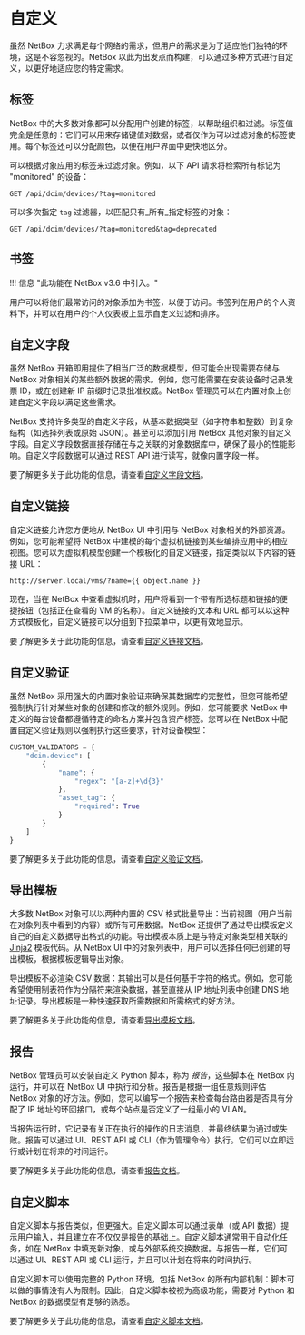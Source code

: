# 自定义

虽然 NetBox 力求满足每个网络的需求，但用户的需求是为了适应他们独特的环境，这是不容忽视的。NetBox 以此为出发点而构建，可以通过多种方式进行自定义，以更好地适应您的特定需求。

## 标签

NetBox 中的大多数对象都可以分配用户创建的标签，以帮助组织和过滤。标签值完全是任意的：它们可以用来存储键值对数据，或者仅作为可以过滤对象的标签使用。每个标签还可以分配颜色，以便在用户界面中更快地区分。

可以根据对象应用的标签来过滤对象。例如，以下 API 请求将检索所有标记为 "monitored" 的设备：

```no-highlight
GET /api/dcim/devices/?tag=monitored
```

可以多次指定 `tag` 过滤器，以匹配只有_所有_指定标签的对象：

```no-highlight
GET /api/dcim/devices/?tag=monitored&tag=deprecated
```

## 书签

!!! 信息 "此功能在 NetBox v3.6 中引入。"

用户可以将他们最常访问的对象添加为书签，以便于访问。书签列在用户的个人资料下，并可以在用户的个人仪表板上显示自定义过滤和排序。

## 自定义字段

虽然 NetBox 开箱即用提供了相当广泛的数据模型，但可能会出现需要存储与 NetBox 对象相关的某些额外数据的需求。例如，您可能需要在安装设备时记录发票 ID，或在创建新 IP 前缀时记录批准权威。NetBox 管理员可以在内置对象上创建自定义字段以满足这些需求。

NetBox 支持许多类型的自定义字段，从基本数据类型（如字符串和整数）到复杂结构（如选择列表或原始 JSON）。甚至可以添加引用 NetBox 其他对象的自定义字段。自定义字段数据直接存储在与之关联的对象数据库中，确保了最小的性能影响。自定义字段数据可以通过 REST API 进行读写，就像内置字段一样。

要了解更多关于此功能的信息，请查看[自定义字段文档](../customization/custom-fields.md)。

## 自定义链接

自定义链接允许您方便地从 NetBox UI 中引用与 NetBox 对象相关的外部资源。例如，您可能希望将 NetBox 中建模的每个虚拟机链接到某些编排应用中的相应视图。您可以为虚拟机模型创建一个模板化的自定义链接，指定类似以下内容的链接 URL：

```no-highlight
http://server.local/vms/?name={{ object.name }}
```

现在，当在 NetBox 中查看虚拟机时，用户将看到一个带有所选标题和链接的便捷按钮（包括正在查看的 VM 的名称）。自定义链接的文本和 URL 都可以以这种方式模板化，自定义链接可以分组到下拉菜单中，以更有效地显示。

要了解更多关于此功能的信息，请查看[自定义链接文档](../customization/custom-links.md)。

## 自定义验证

虽然 NetBox 采用强大的内置对象验证来确保其数据库的完整性，但您可能希望强制执行针对某些对象的创建和修改的额外规则。例如，您可能要求 NetBox 中定义的每台设备都遵循特定的命名方案并包含资产标签。您可以在 NetBox 中配置自定义验证规则以强制执行这些要求，针对设备模型：

```python
CUSTOM_VALIDATORS = {
    "dcim.device": [
        {
            "name": {
                "regex": "[a-z]+\d{3}"
            },
            "asset_tag": {
                "required": True
            }
        }
    ]
}
```

要了解更多关于此功能的信息，请查看[自定义验证文档](../customization/custom-validation.md)。

## 导出模板

大多数 NetBox 对象可以以两种内置的 CSV 格式批量导出：当前视图（用户当前在对象列表中看到的内容）或所有可用数据。NetBox 还提供了通过导出模板定义自己的自定义数据导出格式的功能。导出模板本质上是与特定对象类型相关联的 [Jinja2](https://jinja.palletsprojects.com/) 模板代码。从 NetBox UI 中的对象列表中，用户可以选择任何已创建的导出模板，根据模板逻辑导出对象。

导出模板不必渲染 CSV 数据：其输出可以是任何基于字符的格式。例如，您可能希望使用制表符作为分隔符来渲染数据，甚至直接从 IP 地址列表中创建 DNS 地址记录。导出模板是一种快速获取所需数据和所需格式的好方法。

要了解更多关于此功能的信息，请查看[导出模板文档](../customization/export-templates.md)。

## 报告

NetBox 管理员可以安装自定义 Python 脚本，称为 _报告_，这些脚本在 NetBox 内运行，并可以在 NetBox UI 中执行和分析。报告是根据一组任意规则评估 NetBox 对象的好方法。例如，您可以编写一个报告来检查每台路由器是否具有分配了 IP 地址的环回接口，或每个站点是否定义了一组最小的 VLAN。

当报告运行时，它记录有关正在执行的操作的日志消息，并最终结果为通过或失败。报告可以通过 UI、REST API 或 CLI（作为管理命令）执行。它们可以立即运行或计划在将来的时间运行。

要了解更多关于此功能的信息，请查看[报告文档](../customization/reports.md)。

## 自定义脚本

自定义脚本与报告类似，但更强大。自定义脚本可以通过表单（或 API 数据）提示用户输入，并且建立在不仅仅是报告的基础上。自定义脚本通常用于自动化任务，如在 NetBox 中填充新对象，或与外部系统交换数据。与报告一样，它们可以通过 UI、REST API 或 CLI 运行，并且可以计划在将来的时间执行。

自定义脚本可以使用完整的 Python 环境，包括 NetBox 的所有内部机制：脚本可以做的事情没有人为限制。因此，自定义脚本被视为高级功能，需要对 Python 和 NetBox 的数据模型有足够的熟悉。

要了解更多关于此功能的信息，请查看[自定义脚本文档](../customization/custom-scripts.md)。